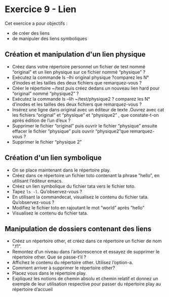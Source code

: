 # Exercice 9 - Lien 

Cet exercice a pour objectifs : 
* de créer des liens 
* de manipuler des liens symboliques

## Création et manipulation d'un lien physique
* Créez dans votre répertoire personnel un fichier de test nommé “original” et un lien physique sur ce fichier nommé “physique” ?
* Exécutez la commande ls –lhi original physique ?comparez les N° d’inodes et les tailles des deux fichiers que remarquez-vous ?
* Créer le répertoire ~/test puis créez dedans un nouveau lien hard pour “original” nommé “physique2” ?
* Exécutez la commande ls –lih ~/test/physique2 ? comparez les N° d’inodes et les tailles des deux fichiers que remarquez-vous ?
* Insérez une ligne dans original avec un éditeur de texte .Ouvrez avec cat les fichiers “original” et “physique” et “physique2” , que constate-t-on après édition de l’un d’eux ?
* Supprimer le fichier “original” puis ouvrir le fichier “physique” ensuite effacer le fichier “physique” puis ouvrir “physique2”que remarquez-vous ?
* Supprimer le fichier “physique 2”

## Création d'un lien symbolique

* On se place maintenant dans le répertoire play.
* Créez dans ce répertoire un fichier toto contenant la phrase ”hello”, en utilisant l’éditeur emacs.
* Créez un lien symbolique du fichier tata vers le fichier toto.
* Tapez `ls -l`. Qu’observez-vous ?
* En utilisant la commandecat, visualisez le contenu du fichier tata. Qu’observez-vous ?
* Modifiez le fichier toto en rajoutant le mot ”world” après ”hello”
* Visualisez le contenu du fichier tata.


## Manipulation de dossiers contenant des liens
* Créez un répertoire other, et créez dans ce répertoire un fichier de nom ”.f1”.
* Remontez d’un niveau dans l’arborescence et essayez de supprimer le répertoire other. Que se passe-t’il ?
* Affichez le contenu du répertoire other. Utilisez l’option-a.
* Comment arriver à supprimer le répertoire other?
* Placez vous dans le répertoire play.
* Expliquez les notions de chemin absolu et chemin relatif et donnez un exemple de leur utilisation respective pour passer du répertoire play au répertoire d’accueil
